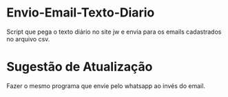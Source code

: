 # Envio-Email-Texto-Diario

Script que pega o texto diário no site jw e envia para os emails cadastrados no arquivo csv.

# Sugestão de Atualização

Fazer o mesmo programa que envie pelo whatsapp ao invés do email.